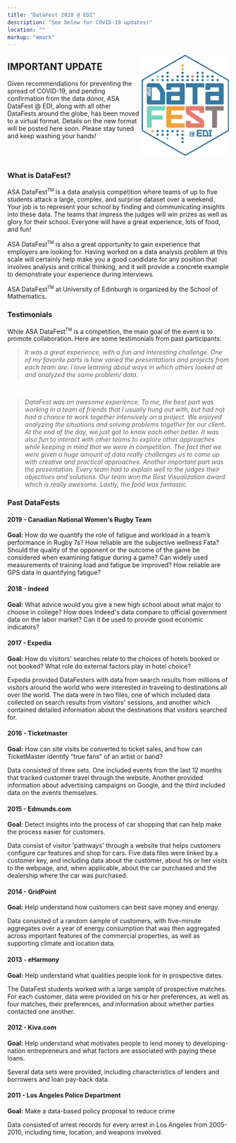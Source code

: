 ```yaml
---
title: "DataFest 2020 @ EDI"
description: "See below for COVID-19 updates!"
location: ""
markup: "mmark"
---
```


<img src="img/df-edi-logo-light.png" width="200px" alt="DataFest @ EDI logo" align="right">

<!--

### DataFest 2020 @ EDI will take place at the University of Edinburgh, Bayes Centre over the 13-15 March 2020 weekend. Sign up by 28 February 2020!

<br>

-->

## IMPORTANT UPDATE

Given recommendations for preventing the spread of COVID-19, and pending confirmation from the data donor, ASA DataFest @ EDI, along with all other DataFests around the globe, has been moved to a virtual format. Details on the new format will be posted here soon. Please stay tuned and keep washing your hands! 

<!-- 

### Event details

<br>

<i class="fas fa-laptop fa-2x fa-fw"></i>&nbsp;**Competition** <br>
<i class="fas fa-calendar-alt fa-lg fa-fw"></i> Friday, 13 March at 6pm - Sunday, 15 March at 6pm <br>
<i class="fas fa-map-pin fa-lg fa-fw"></i> [Bayes Centre](https://www.ed.ac.uk/bayes) (47 Potterrow, Edinburgh EH8 9BT) <br>
<br>
<i class="fas fa-trophy fa-2x fa-fw"></i>&nbsp;**Awards ceremony**<br>
<i class="fas fa-calendar-alt fa-lg fa-fw"></i>Monday, 16 March at 4-5pm <br>
<i class="fas fa-map-pin fa-lg fa-fw"></i> [Bayes Centre](https://www.ed.ac.uk/bayes) (47 Potterrow, Edinburgh EH8 9BT) <br>
<i class="fas fa-ticket-alt fa-lg fa-fw"></i> [Click here for tickets](https://www.citizenticket.co.uk/events/datafest/celebrating-data-asa-datafest-awards-ceremony/)<br>
<br>
<i class="fas fa-info-circle fa-2x fa-fw"></i>&nbsp;**Info session**<br>
<i class="fas fa-calendar-alt fa-lg fa-fw"></i>Friday, 14 February at 10-11am <br>
<i class="fas fa-map-pin fa-lg fa-fw"></i>6301 JCMB<br>
<br>

On Friday we will start with a reception where your surprise client will give a brief introduction to the data you will be working with over the weekend and tell you a bit about what they would like to get out of it. The data will likely be much more complex than what you are used to seeing in your classes, and you will be given free reign to analyze it however you like. In other words, you will come up with a research question that is of interest to you, and conduct the appropriate analysis to answer your question. But you are welcomed, and encouraged, to take cues from the client's introduction when shaping your research question(s).

Presentations and judging will begin ~3pm on Sunday. Each team will give a brief (5 minute) presentation of their findings to a panel of judges comprised of faculty and professionals from a variety of fields. There will be prizes in many categories, such as best visualization, best use of external data, and best findings. A finalized list of categories will be announced at the beginning of the competition.

-->

<br><br>

### What is DataFest?

ASA DataFest<sup><small>TM</small></sup> is a data analysis competition where teams of up to five students attack a large, complex, and surprise dataset over a weekend. Your job is to represent your school by finding and communicating insights into these data. The teams that impress the judges will win prizes as well as glory for their school. Everyone will have a great experience, lots of food, and fun!

ASA DataFest<sup><small>TM</small></sup> is also a great opportunity to gain experience that employers are looking for. Having worked on a data analysis problem at this scale will certainly help make you a good candidate for any position that involves analysis and critical thinking, and it will provide a concrete example to demonstrate your experience during interviews.

ASA DataFest<sup><small>TM</small></sup> at University of Edinburgh is organized by the School of Mathematics.

### Testimonials

While ASA DataFest<sup><small>TM</small></sup> is a competition, the main goal of the event is to promote collaboration. Here are some testimonials from past participants:

>*It was a great experience, with a fun and interesting challenge. One of my favorite parts is how varied the presentations and projects from each team are. I love learning about ways in which others looked at and analyzed the same problem/ data.*  

<br>

>*DataFest was an awesome experience. To me, the best part was working in a team of friends that I usually hung out with, but had not had a chance to work together intensively on a project. We enjoyed analyzing the situations and solving problems together for our client. At the end of the day, we just got to know each other better. It was also fun to interact with other teams to explore other approaches while keeping in mind that we were in competition. The fact that we were given a huge amount of data really challenges us to come up with creative and practical approaches. Another important part was the presentation. Every team had to explain well to the judges their objectives and solutions. Our team won the Best Visualization award which is really awesome. Lastly, the food was fantastic.*


### Past DataFests

#### 2019 - Canadian National Women's Rugby Team

**Goal:** How do we quantify the role of fatigue and workload in a team’s performance in Rugby 7s? How reliable are the subjective wellness Fata? Should the quality of the opponent or the outcome of the game be considered when examining fatigue during a game? Can widely used measurements of training load and fatigue be improved? How reliable are GPS data in quantifying fatigue?

#### 2018 - Indeed

**Goal:** What advice would you give a new high school about what major to choose in college? How does Indeed's data compare to official government data on the labor market? Can it be used to provide good economic indicators?

#### 2017 - Expedia

**Goal:** How do visitors' searches relate to the choices of hotels booked or not booked? What role do external factors play in hotel choice?

Expedia provided DataFesters with data from search results from millions of visitors around the world who were interested in traveling to destinations all over the world. The data were in two files, one of which included data collected on search results from visitors' sessions, and another which contained detailed information about the destinations that visitors searched for.

#### 2016 - Ticketmaster

**Goal:** How can site visits be converted to ticket sales, and how can TicketMaster identify "true fans" of an artist or band?

Data consisted of three sets. One included events from the last 12 months that tracked customer travel through the website. Another provided information about advertising campaigns on Google, and the third included data on the events themselves.

#### 2015 - Edmunds.com

**Goal:** Detect insights into the process of car shopping that can help make the process easier for customers.

Data consist of visitor 'pathways' through a website that helps customers configure car features and shop for cars. Five data files were linked by a customer key, and including data about the customer, about his or her visits to the webpage, and, when applicable, about the car purchased and the dealership where the car was purchased.

#### 2014 - GridPoint

**Goal:** Help understand how customers can best save money and energy.

Data consisted of a random sample of customers, with five-minute aggregates over a year of energy consumption that was then aggregated across important features of the commercial properties, as well as supporting climate and location data.

#### 2013 - eHarmony

**Goal:** Help understand what qualities people look for in prospective dates.

The DataFest students worked with a large sample of prospective matches. For each customer, data were provided on his or her preferences, as well as four matches, their preferences, and information about whether parties contacted one another.

#### 2012 - Kiva.com

**Goal:** Help understand what motivates people to lend money to developing-nation entrepreneurs and what factors are associated with paying these loans.

Several data sets were provided, including characteristics of lenders and borrowers and loan pay-back data.

#### 2011 - Los Angeles Police Department

**Goal:** Make a data-based policy proposal to reduce crime

Data consisted of arrest records for every arrest in Los Angeles from 2005-2010, including time, location, and weapons involved.
